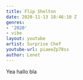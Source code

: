 ```yaml
---
title: Flip Shelton
date: 2020-11-13 18:46:10 Z
genres:
- '2020'
- vibe
layout: youtube
artist: Surprise Chef
youtube-url: piaeeZp78ss
author: Lenet
---
```


Yea hallo bla
